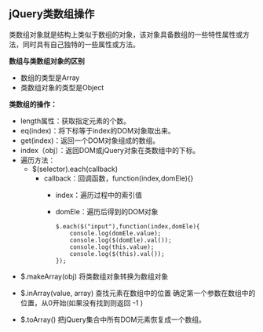 ## jQuery类数组操作

类数组对象就是结构上类似于数组的对象，该对象具备数组的一些特性属性或方法，同时具有自己独特的一些属性或方法。

**数组与类数组对象的区别**

*   数组的类型是Array
*   类数组对象的类型是Object

**类数组的操作：**

*   length属性：获取指定元素的个数。
*   eq(index)：将下标等于index的DOM对象取出来。
*   get(index)：返回一个DOM对象组成的数组。
*   index（obj）：返回DOM或jQuery对象在类数组中的下标。
*   遍历方法：
    *   $(selector).each(callback)
        *   callback：回调函数，function(index,domEle){}
            *   index：遍历过程中的索引值
            *   domEle：遍历后得到的DOM对象

					$.each($("input"),function(index,domEle){
					    console.log(domEle.value);
					    console.log($(domEle).val());
					    console.log(this.value);
					    console.log($(this).val());
					});

- $.makeArray(obj) 将类数组对象转换为数组对象

- $.inArray(value, array)  查找元素在数组中的位置
确定第一个参数在数组中的位置，从0开始(如果没有找到则返回 -1 )

- $.toArray() 把jQuery集合中所有DOM元素恢复成一个数组。
